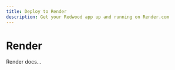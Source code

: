 ```yaml
---
title: Deploy to Render
description: Get your Redwood app up and running on Render.com
---
```


# Render

Render docs...
